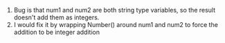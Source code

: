 1. Bug is that num1 and num2 are both string type variables, so the result doesn't add them as integers.
2. I would fix it by wrapping Number() around num1 and num2 to force the addition to be integer addition
